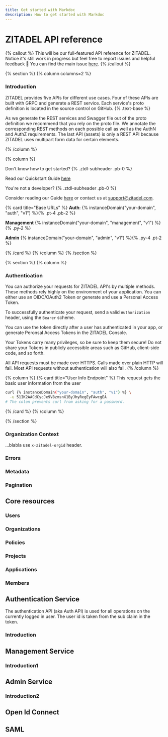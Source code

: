 ```yaml
---
title: Get started with Markdoc
description: How to get started with Markdoc
---
```


# ZITADEL API reference

{% callout %}
This will be our full-featured API reference for ZITADEL. Notice it's still work in progress but feel free to report issues and helpful feedback 👷 You can find the main issue [here](https://github.com/zitadel/zitadel/issues/4839).
{% /callout %}

{% section %}
{% column columns=2 %}

### Introduction

ZITADEL provides five APIs for different use cases. Four of these APIs are built with GRPC and generate a REST service. Each service's proto definition is located in the source control on GitHub. {% .text-base %}

As we generate the REST services and Swagger file out of the proto definition we recommend that you rely on the proto file. We annotate the corresponding REST methods on each possible call as well as the AuthN and AuthZ requirements. The last API (assets) is only a REST API because ZITADEL uses multipart form data for certain elements.

{% /column %}

{% column %}

Don't know how to get started? {% .ztdl-subheader .pb-0 %}

Read our Quickstart Guide [here](https://zitadel.com/docs/guides/start/quickstart)

You're not a developer? {% .ztdl-subheader .pb-0 %}

Consider reading our Guide [here](https://zitadel.com/docs/guides/introduction) or contact us at [support@zitadel.com](mailto:support@zitadel.com).

{% card title="Base URLs" %}
**Auth**: {% instanceDomain("your-domain", "auth", "v1") %}{% .pt-4 .pb-2 %}

**Management** {% instanceDomain("your-domain", "management", "v1") %}{% .py-2 %}

**Admin** {% instanceDomain("your-domain", "admin", "v1") %}{% .py-4 .pt-2 %}

{% /card %}
{% /column %}
{% /section %}

{% section %}
{% column %}

### Authentication

You can authorize your requests for ZITADEL API's by multiple methods.
These methods rely highly on the environment of your application.
You can either use an OIDC/OAuth2 Token or generate and use a Personal Access Token.

To successfully authenticate your request, send a valid `Authorization` header, using the `Bearer` scheme.

You can use the token directly after a user has authenticated in your app, or generate Peronsal Access Tokens in the ZITADEL Console.

Your Tokens carry many privileges, so be sure to keep them secure! Do not share your Tokens in publicly accessible areas such as GitHub, client-side code, and so forth.

All API requests must be made over HTTPS. Calls made over plain HTTP will fail. Most API requests without authentication will also fail.
{% /column %}

{% column %}
{% card title="User Info Endpoint" %}
This request gets the basic user information from the user

```bash
curl {% instanceDomain("your-domain", "auth", "v1") %} \
  -u 51IK2AACdCycJe9V8zmsnX1ByJhyRegEyFAwcgEA
# The colon prevents curl from asking for a password.
```

{% /card %}
{% /column %}

{% /section %}

### Organization Context

...blabla use `x-zitadel-orgid` header.

### Errors

### Metadata

### Pagination

## Core resources

### Users

### Organizations

### Policies

### Projects

### Applications

### Members

## Authentication Service

The authentication API (aka Auth API) is used for all operations on the currently logged in user. The user id is taken from the sub claim in the token.

### Introduction

## Management Service

### Introduction1

## Admin Service

### Introduction2

## Open Id Connect

## SAML
